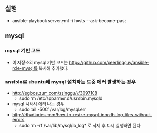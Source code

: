 ## 실행
* ansible-playbook server.yml -i hosts --ask-become-pass

## mysql
### mysql 기반 코드
* 이 저장소의 mysql 기반 코드는 https://github.com/geerlingguy/ansible-role-mysql를 복사해 추가했다.

### ansible로 ubuntu에 mysql 설치하는 도중 에러 발생하는 경우
* http://egloos.zum.com/zzinggu/v/3097108
  * sudo rm /etc/apparmor.d/usr.sbin.mysqld
* mysql 시작시 에러 나는 경우
  * sudo tail -500f /var/log/mysql.err
* http://dbadiaries.com/how-to-resize-mysql-innodb-log-files-without-errors
  * sudo rm -rf /var/lib/mysql/ib_log* 로 삭제 후 다시 실행하면 된다.